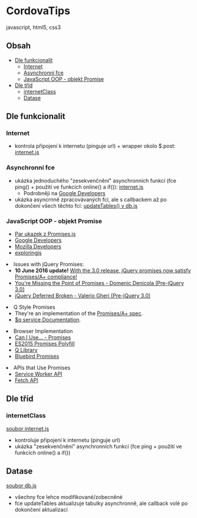 # CordovaTips
javascript, html5, css3

## Obsah
- [Dle funkcionalit](#a)
  - [Internet](#a1)
  - [Asynchronní fce](#a2)
  - [JavaScript OOP - objekt Promise](#a3)
- [Dle tříd](#b)
  - [internetClass](#b1)
  - [Datase](#b2)

## Dle funkcionalit<a name="a"></a>

### Internet<a name="a1"></a>
- kontrola připojení k internetu (pinguje url) + wrapper okolo $.post: [internet.js](/internet.js)

### Asynchronní fce<a name="a2"></a>
- ukázka jednoduchého "zesekvenčnění" asynchronních funkcí (fce ping() + použití ve funkcích online() a if()): [internet.js](/internet.js)
  - Podrobněji na [Google Developers](https://developers.google.com/web/fundamentals/getting-started/primers/promises#creating_a_sequence)
- ukázka asyncrnně zpracovávaných fcí, ale s callbackem až po dokončení všech těchto fcí: [updateTables() v db.js](/db.js)

### JavaScript OOP - objekt Promise<a name="a3"></a>
- [Par ukazek z Promises.js](/Promises.js)
- [Google Developers](https://developers.google.com/web/fundamentals/getting-started/primers/promises)
- [Mozilla Developers](https://developer.mozilla.org/en-US/docs/Web/JavaScript/Reference/Global_Objects/Promise)
- [exploringjs](http://exploringjs.com/es6/ch_promises.html)

<li>Issues with jQuery Promises:
<ul>
<li><strong>10 June 2016 update!</strong> <a href="https://blog.jquery.com/2016/06/09/jquery-3-0-final-released/" target="_blank">With the 3.0 release, jQuery promises now satisfy Promises/A+ compliance!</a></li>
<li><a href="https://blog.domenic.me/youre-missing-the-point-of-promises/">You're Missing the Point of Promises - Domenic Denicola (Pre-jQuery 3.0)</a></li>
<li><a href="https://thewayofcode.wordpress.com/tag/jquery-deferred-broken/">jQuery Deferred Broken - Valerio Gheri (Pre-jQuery 3.0)</a></li>
</ul></li>
<li>Q Style Promises
<ul>
<li>They're an implementation of the <a href="https://promisesaplus.com/">Promises/A+ spec</a>.</li>
<li><a href="https://goo.gl/J1K2iv">$q service Documentation</a>.</li>
</ul></li>
<li>Browser Implementation
<ul>
<li><a href="http://caniuse.com/#search=promises">Can I Use... - Promises</a></li>
<li><a href="https://github.com/jakearchibald/es6-promise">ES2015 Promises Polyfill</a></li>
<li><a href="https://github.com/kriskowal/q">Q Library</a></li>
<li><a href="https://github.com/petkaantonov/bluebird">Bluebird Promises</a></li>
</ul></li>
<li>APIs that Use Promises
<ul>
<li><a href="http://www.html5rocks.com/en/tutorials/service-worker/introduction/">Service Worker API</a></li>
<li><a href="https://davidwalsh.name/fetch">Fetch API</a></li>
</ul></li>

## Dle tříd<a name="b"></a>

### internetClass<a name="b1"></a>
[soubor internet.js](/internet.js)
- kontroluje připojení k internetu (pinguje url)
- ukázka "zesekvenčnění" asynchronních funkcí (fce ping + použití ve funkcích online() a if())

## Datase<a name="b2"></a>
[soubor db.js](/db.js)
- všechny fce lehce modifikované/zobecněné
- fce updateTables aktualizuje tabulky asynchronně, ale callback volé po dokončení aktualizací
